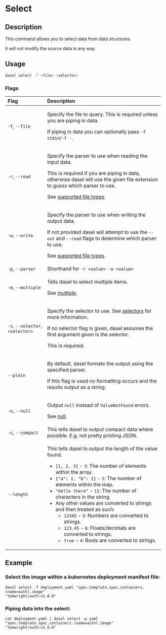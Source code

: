 # Select

## Description

This command allows you to select data from data structures.

It will not modify the source data in any way.

## Usage

```bash
dasel select -f <file> <selector>
```

### Flags

<table>
  <thead>
    <tr>
      <th style="text-align:left">Flag</th>
      <th style="text-align:left">Description</th>
    </tr>
  </thead>
  <tbody>
    <tr>
      <td style="text-align:left"><code>-f</code>, <code>--file</code>
      </td>
      <td style="text-align:left">
        <p>Specify the file to query. This is required unless you are piping in data.</p>
        <p>If piping in data you can optionally pass <code>-f stdin</code>/<code>-f -</code>.</p>
      </td>
    </tr>
    <tr>
      <td style="text-align:left"><code>-r</code>, <code>--read</code>
      </td>
      <td style="text-align:left">
        <p>Specify the parser to use when reading the input data.</p>
        <p>This is required if you are piping in data, otherwise dasel will use the
          given file extension to guess which parser to use.</p>
        <p>See <a href="supported-file-types.md">supported file types</a>.</p>
      </td>
    </tr>
    <tr>
      <td style="text-align:left"><code>-w</code>, <code>--write</code>
      </td>
      <td style="text-align:left">
        <p>Specify the parser to use when writing the output data.</p>
        <p>If not provided dasel will attempt to use the <code>--out</code> and <code>--read</code> flags
          to determine which parser to use.</p>
        <p>See <a href="supported-file-types.md">supported file types</a>.</p>
      </td>
    </tr>
    <tr>
      <td style="text-align:left"><code>-p</code>, <code>--parser</code>
      </td>
      <td style="text-align:left">Shorthand for <code>-r &lt;value&gt; -w &lt;value&gt;</code>
      </td>
    </tr>
    <tr>
      <td style="text-align:left"><code>-m</code>, <code>--multiple</code>
      </td>
      <td style="text-align:left">
        <p>Tells dasel to select multiple items.</p>
        <p>See <a href="flags/multiple.md">multiple</a>.</p>
      </td>
    </tr>
    <tr>
      <td style="text-align:left"><code>-s</code>, <code>--selector</code>, <code>&lt;selector&gt;</code>
      </td>
      <td style="text-align:left">
        <p>Specify the selector to use. See <a href="../selectors/introduction.md">selectors</a> for
          more information.</p>
        <p>If no selector flag is given, dasel assumes the first argument given is
          the selector.</p>
        <p>This is required.</p>
      </td>
    </tr>
    <tr>
      <td style="text-align:left"><code>--plain</code>
      </td>
      <td style="text-align:left">
        <p>By default, dasel formats the output using the specified parser.</p>
        <p>If this flag is used no formatting occurs and the results output as a
          string.</p>
      </td>
    </tr>
    <tr>
      <td style="text-align:left"><code>-n</code>, <code>--null</code>
      </td>
      <td style="text-align:left">
        <p>Output <code>null</code> instead of <code>ValueNotFound</code> errors.</p>
        <p>See <a href="flags/null.md">null</a>.</p>
      </td>
    </tr>
    <tr>
      <td style="text-align:left"><code>-c</code>, <code>--compact</code>
      </td>
      <td style="text-align:left">This tells dasel to output compact data where possible. E.g. not pretty
        printing JSON.</td>
    </tr>
    <tr>
      <td style="text-align:left"><code>--length</code>
      </td>
      <td style="text-align:left">
        <p>This tells dasel to output the length of the value found.</p>
        <ul>
          <li><code>[1, 2, 3]</code> - <code>3</code>: The number of elements within the
            array.</li>
          <li><code>{&quot;a&quot;: 1, &quot;b&quot;: 2}</code> - <code>2</code>: The
            number of elements within the map.</li>
          <li><code>&quot;Hello there&quot;</code> - <code>11</code>: The number of characters
            in the string.</li>
          <li>Any other values are converted to strings and then treated as such:
            <ul>
              <li><code>12345</code> - <code>5</code>: Numbers are converted to strings.</li>
              <li><code>123.45</code> - <code>6</code>: Floats/decimals are converted to strings.</li>
              <li><code>true</code> - <code>4</code>: Bools are converted to strings.</li>
            </ul>
          </li>
        </ul>
      </td>
    </tr>
  </tbody>
</table>

## Example

### **Select the image within a kubernetes deployment manifest file:**

```text
dasel select -f deployment.yaml "spec.template.spec.containers.(name=auth).image"
"tomwright/auth:v1.0.0"
```

### **Piping data into the select:**

```text
cat deployment.yaml | dasel select -p yaml "spec.template.spec.containers.(name=auth).image"
"tomwright/auth:v1.0.0"
```

